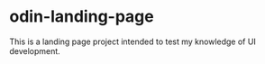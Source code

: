 # odin-landing-page

This is a landing page project intended to test my knowledge of UI development.